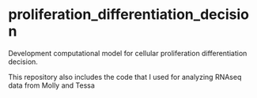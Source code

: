 # proliferation_differentiation_decision
Development computational model for cellular proliferation differentiation decision. 

This repository also includes the code that I used for analyzing RNAseq data from Molly and Tessa
